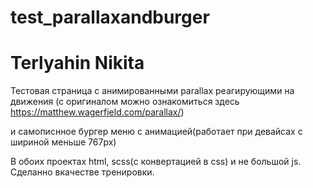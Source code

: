 # test_parallaxandburger

# Terlyahin Nikita

Тестовая страница с анимированными parallax реагирующими на движения (с оригиналом можно ознакомиться здесь https://matthew.wagerfield.com/parallax/)

и самописнное бургер меню с анимацией(работает при девайсах с шириной меньше 767px)

В обоих проектах html, scss(с конвертацией в css) и не большой js. Сделанно вкачестве тренировки.
